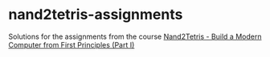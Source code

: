 # nand2tetris-assignments
Solutions for the assignments from the course [Nand2Tetris - Build a Modern Computer from First Principles (Part I)](https://www.coursera.org/learn/build-a-computer)

